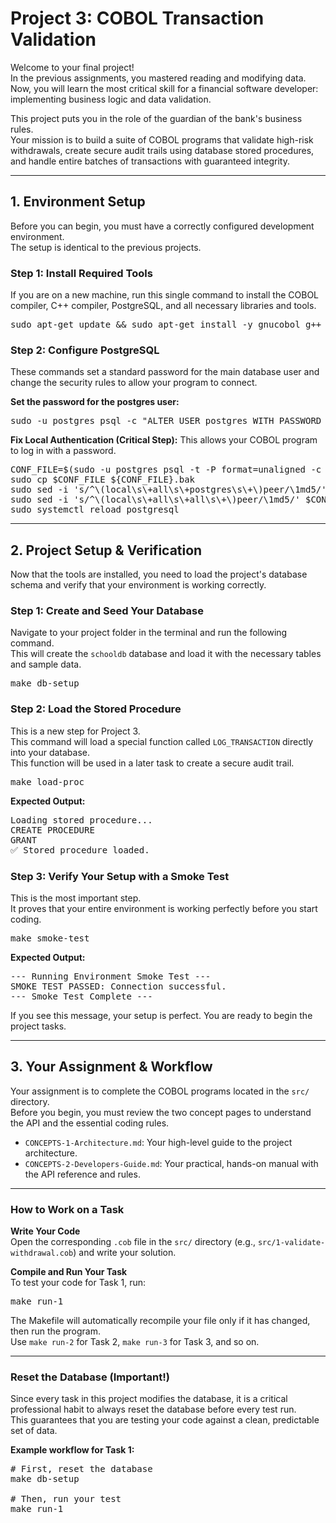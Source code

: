 # Project 3: COBOL Transaction Validation  

Welcome to your final project!  
In the previous assignments, you mastered reading and modifying data.  
Now, you will learn the most critical skill for a financial software developer: implementing business logic and data validation.  

This project puts you in the role of the guardian of the bank's business rules.  
Your mission is to build a suite of COBOL programs that validate high-risk withdrawals, create secure audit trails using database stored procedures, and handle entire batches of transactions with guaranteed integrity.  

---

## 1. Environment Setup  

Before you can begin, you must have a correctly configured development environment.  
The setup is identical to the previous projects.  

### Step 1: Install Required Tools  

If you are on a new machine, run this single command to install the COBOL compiler, C++ compiler, PostgreSQL, and all necessary libraries and tools.  

<pre>
sudo apt-get update && sudo apt-get install -y gnucobol g++ libpq-dev postgresql postgresql-contrib make
</pre>  

### Step 2: Configure PostgreSQL  

These commands set a standard password for the main database user and change the security rules to allow your program to connect.  

**Set the password for the postgres user:**  

<pre>
sudo -u postgres psql -c "ALTER USER postgres WITH PASSWORD 'postgres';"
</pre>  

**Fix Local Authentication (Critical Step):** This allows your COBOL program to log in with a password.  

<pre>
CONF_FILE=$(sudo -u postgres psql -t -P format=unaligned -c 'show hba_file;')
sudo cp $CONF_FILE ${CONF_FILE}.bak
sudo sed -i 's/^\(local\s\+all\s\+postgres\s\+\)peer/\1md5/' $CONF_FILE
sudo sed -i 's/^\(local\s\+all\s\+all\s\+\)peer/\1md5/' $CONF_FILE
sudo systemctl reload postgresql
</pre>  

---

## 2. Project Setup & Verification  

Now that the tools are installed, you need to load the project's database schema and verify that your environment is working correctly.  

### Step 1: Create and Seed Your Database  

Navigate to your project folder in the terminal and run the following command.  
This will create the `schooldb` database and load it with the necessary tables and sample data.  

<pre>
make db-setup
</pre>  

### Step 2: Load the Stored Procedure  

This is a new step for Project 3.  
This command will load a special function called `LOG_TRANSACTION` directly into your database.  
This function will be used in a later task to create a secure audit trail.  

<pre>
make load-proc
</pre>  

**Expected Output:**  

<pre>
Loading stored procedure...
CREATE PROCEDURE
GRANT
✅ Stored procedure loaded.
</pre>  

### Step 3: Verify Your Setup with a Smoke Test  

This is the most important step.  
It proves that your entire environment is working perfectly before you start coding.  

<pre>
make smoke-test
</pre>  

**Expected Output:**  

<pre>
--- Running Environment Smoke Test ---
SMOKE TEST PASSED: Connection successful.
--- Smoke Test Complete ---
</pre>  

If you see this message, your setup is perfect. You are ready to begin the project tasks.  

---

## 3. Your Assignment & Workflow  

Your assignment is to complete the COBOL programs located in the `src/` directory.  
Before you begin, you must review the two concept pages to understand the API and the essential coding rules.  

- `CONCEPTS-1-Architecture.md`: Your high-level guide to the project architecture.  
- `CONCEPTS-2-Developers-Guide.md`: Your practical, hands-on manual with the API reference and rules.  

---

### How to Work on a Task  

**Write Your Code**  
Open the corresponding `.cob` file in the `src/` directory (e.g., `src/1-validate-withdrawal.cob`) and write your solution.  

**Compile and Run Your Task**  
To test your code for Task 1, run:  

<pre>
make run-1
</pre>  

The Makefile will automatically recompile your file only if it has changed, then run the program.  
Use `make run-2` for Task 2, `make run-3` for Task 3, and so on.  

---

### Reset the Database (Important!)  

Since every task in this project modifies the database, it is a critical professional habit to always reset the database before every test run.  
This guarantees that you are testing your code against a clean, predictable set of data.  

**Example workflow for Task 1:**  

<pre>
# First, reset the database
make db-setup

# Then, run your test
make run-1
</pre>  
